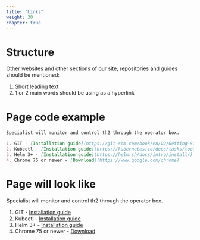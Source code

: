 ```yaml
---
title: "Links"
weight: 30
chapter: true
---
```


#   Structure

Other websites and other sections of our site, repositories and guides should be mentioned:

1) Short leading text
2) 1 or 2 main words should be using as a hyperlink 


#   Page code example

```md
Specialist will monitor and control th2 through the operator box.

1. GIT - [Installation guide](https://git-scm.com/book/en/v2/Getting-Started-Installing-Git)
2. Kubectl - [Installation guide](https://kubernetes.io/docs/tasks/tools/)
3. Helm 3+ - [Installation guide](https://helm.sh/docs/intro/install/)
4. Chrome 75 or newer - [Download](https://www.google.com/chrome)
```

#   Page will look like

Specialist will monitor and control th2 through the operator box.

1. GIT - [Installation guide](https://git-scm.com/book/en/v2/Getting-Started-Installing-Git)
2. Kubectl - [Installation guide](https://kubernetes.io/docs/tasks/tools/)
3. Helm 3+ - [Installation guide](https://helm.sh/docs/intro/install/)
4. Chrome 75 or newer - [Download](https://www.google.com/chrome)
